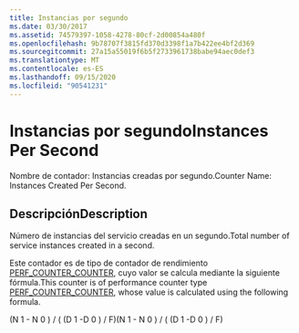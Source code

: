 ```yaml
---
title: Instancias por segundo
ms.date: 03/30/2017
ms.assetid: 74579397-1058-4278-80cf-2d00854a480f
ms.openlocfilehash: 9b78707f3815fd370d3398f1a7b422ee4bf2d369
ms.sourcegitcommit: 27a15a55019f6b5f2733961738babe94aec0def3
ms.translationtype: MT
ms.contentlocale: es-ES
ms.lasthandoff: 09/15/2020
ms.locfileid: "90541231"
---
```

# <a name="instances-per-second"></a><span data-ttu-id="dba48-102">Instancias por segundo</span><span class="sxs-lookup"><span data-stu-id="dba48-102">Instances Per Second</span></span>
<span data-ttu-id="dba48-103">Nombre de contador: Instancias creadas por segundo.</span><span class="sxs-lookup"><span data-stu-id="dba48-103">Counter Name: Instances Created Per Second.</span></span>  
  
## <a name="description"></a><span data-ttu-id="dba48-104">Descripción</span><span class="sxs-lookup"><span data-stu-id="dba48-104">Description</span></span>  
 <span data-ttu-id="dba48-105">Número de instancias del servicio creadas en un segundo.</span><span class="sxs-lookup"><span data-stu-id="dba48-105">Total number of service instances created in a second.</span></span>  
  
 <span data-ttu-id="dba48-106">Este contador es de tipo de contador de rendimiento [PERF_COUNTER_COUNTER](/previous-versions/windows/it-pro/windows-server-2003/cc740048(v=ws.10)), cuyo valor se calcula mediante la siguiente fórmula.</span><span class="sxs-lookup"><span data-stu-id="dba48-106">This counter is of performance counter type [PERF_COUNTER_COUNTER](/previous-versions/windows/it-pro/windows-server-2003/cc740048(v=ws.10)), whose value is calculated using the following formula.</span></span>  
  
 <span data-ttu-id="dba48-107">(N 1 - N 0 ) / ( (D 1 -D 0 ) / F)</span><span class="sxs-lookup"><span data-stu-id="dba48-107">(N 1 - N 0 ) / ( (D 1 -D 0 ) / F)</span></span>
